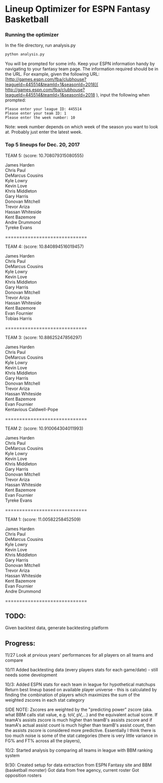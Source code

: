 # Lineup Optimizer for ESPN Fantasy Basketball

### Running the optimizer
In the file directory, run analysis.py

```python
python analysis.py
```

You will be prompted for some info. Keep your ESPN information handy by navigating to your fantasy team page. The information required should be in the URL. For example, given the following URL:
[http://games.espn.com/fba/clubhouse?leagueId=445514&teamId=1&seasonId=2018]( http://games.espn.com/fba/clubhouse?leagueId=445514&teamId=1&seasonId=2018 ), input the following when prompted:  

```
Please enter your league ID: 445514
Please enter your team ID: 1
Please enter the week number: 10
```

Note: week number depends on which week of the season you want to look at. Probably just enter the latest week. 

### Top 5 lineups for Dec. 20, 2017

TEAM 5:  (score: 10.708079315080555)

James Harden <br />
Chris Paul <br />
DeMarcus Cousins <br />
Kyle Lowry <br />
Kevin Love <br />
Khris Middleton <br />
Gary Harris <br />
Donovan Mitchell <br />
Trevor Ariza <br />
Hassan Whiteside <br />
Kent Bazemore <br />
Andre Drummond <br />
Tyreke Evans <br />

=============================


TEAM 4:  (score: 10.840894516019457)

James Harden <br />
Chris Paul <br />
DeMarcus Cousins <br />
Kyle Lowry <br />
Kevin Love <br />
Khris Middleton <br />
Gary Harris <br />
Donovan Mitchell <br />
Trevor Ariza <br />
Hassan Whiteside <br />
Kent Bazemore <br />
Evan Fournier <br />
Tobias Harris <br />

=============================


TEAM 3:  (score: 10.88625247856297)

James Harden <br />
Chris Paul <br />
DeMarcus Cousins <br />
Kyle Lowry <br />
Kevin Love <br />
Khris Middleton <br />
Gary Harris <br />
Donovan Mitchell <br />
Trevor Ariza <br />
Hassan Whiteside <br />
Kent Bazemore <br />
Evan Fournier <br />
Kentavious Caldwell-Pope <br />

=============================


TEAM 2:  (score: 10.910064304011993)

James Harden <br />
Chris Paul <br />
DeMarcus Cousins <br />
Kyle Lowry <br />
Kevin Love <br />
Khris Middleton <br />
Gary Harris <br />
Donovan Mitchell <br />
Trevor Ariza <br />
Hassan Whiteside <br />
Kent Bazemore <br />
Evan Fournier <br />
Tyreke Evans <br />

=============================


TEAM 1:  (score: 11.00582258452509)

James Harden <br />
Chris Paul <br />
DeMarcus Cousins <br />
Kyle Lowry <br />
Kevin Love <br />
Khris Middleton <br />
Gary Harris <br />
Donovan Mitchell <br />
Trevor Ariza <br />
Hassan Whiteside <br />
Kent Bazemore <br />
Evan Fournier <br />
Andre Drummond <br />

=============================

## TODO: 
Given backtest data, generate backtesting platform

## Progress: 
11/27 
Look at prvious years' performances for all players on all teams and compare 

10/11
Added backtesting data (every players stats for each game/date) - still needs some development 

10/3:
Added ESPN stats for each team in league for hypothetical matchups
Return best lineup based on available player universe - this is calculated by finding the combination of players which maximizes the sum of the weighted zscores in each stat category

SIDE NOTE: Zscores are weighted by the "predicting power" zscore (aka. what BBM calls stat value, e.g. toV, pV,...) and the equivalent actual score. If teamA's assists zscore is much higher than teamB's assists zscore and if teamA's actual assist count is much higher than teamB's assist count, then the assists zscore is considered more predictive. Essentially I think there is too much noise is some of the stat categories (there is very little variance in FG% and FT% across all the players), 

10/2:
Started analysis by comparing all teams in league with BBM ranking system

9/30: 
Created setup for data extraction from ESPN Fantasy site and BBM (basketball monster)
Got data from free agency, current roster
Got opposition rosters
